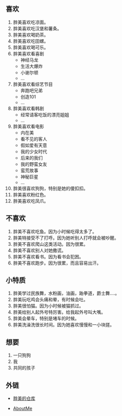 
## 喜欢

1. 胖美喜欢吃凉面。
2. 胖美喜欢吃汉堡和薯条。
3. 胖美喜欢喝奶茶。
4. 胖美喜欢吃田螺。
5. 胖美喜欢喝可乐。
6. 胖美喜欢看喜剧
   + 神经马龙
   + 生活大爆炸
   + 小谢尔顿
   + ...
7. 胖美喜欢看综艺节目
   + 奔跑吧兄弟
   + 创造101
   + ...
8. 胖美喜欢看韩剧
   + 经常请客吃饭的漂亮姐姐
   + ...
9. 胖美喜欢看电影
   + 内在美
   + 看不见的客人
   + 假如爱有天意
   + 我的少女时代
   + 后来的我们
   + 我的野蛮女友
   + 蛮荒故事
   + 神秘巨星
   + ...
10. 胖美很喜欢狗狗，特别是她的傻扣扣。
11. 胖美喜欢粉红色。
12. 胖美喜欢吃凤爪。

## 不喜欢

1. 胖美不喜欢吃鱼。因为小时候吃得太多了。
2. 胖美特接受不了打呼。因为她听别人打呼就会被吵醒。
3. 胖美不喜欢爬山这类活动。因为很累。
4. 胖美不喜欢别人对她撒谎。
5. 胖美不喜欢看书。因为看书会犯困。
6. 胖美不喜欢跑步。因为很累，而且容易出汗。

## 小特质

1. 胖美学过民族舞，水粉画，油画，跆拳道，爵士舞....。
2. 胖美玩吃鸡会头痛和晕，有时候会吐。
3. 胖美很怕猫。因为小时候被猫抓过。
4. 胖美给别人起外号特厉害。给我起外号叫大嘴。
5. 胖美会晕车，特别是堵车的时候。
6. 胖美洗澡洗很长时间。因为她喜欢慢慢和一小块搓。

## 想要

1. 一只狗狗
2. 我
3. 共同的孩子

## 外链

+ [胖美的仓库](https://github.com/scric/AnnaAN)

+ [AboutMe](http://www.prologu.com/about/)

